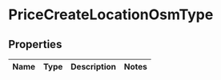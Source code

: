 
# PriceCreateLocationOsmType

## Properties
| Name | Type | Description | Notes |
| ------------ | ------------- | ------------- | ------------- |



